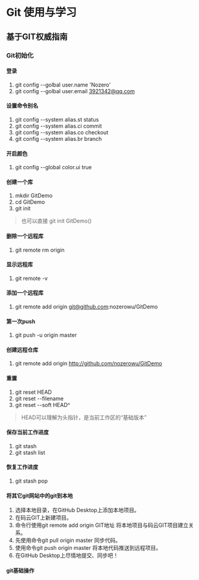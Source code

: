 # Git 使用与学习
## 基于GIT权威指南
### Git初始化

#### 登录
1. git config --golbal user.name 'Nozero'
1. git config --golbal user.email 3921342@qq.com

#### 设置命令别名
1. git config --system alias.st status
1. git config --system alias.ci commit
1. git config --system alias.co checkout
1. git config --system alias.br branch

#### 开启颜色
1. git config --global color.ui true

#### 创建一个库
1. mkdir GitDemo
1. cd GitDemo
1. git init
> 也可以直接 git init GitDemo()

#### 删除一个远程库
1. git remote rm origin

#### 显示远程库
1. git remote -v

#### 添加一个远程库
1. git remote add origin git@github.com:nozerowu/GitDemo

#### 第一次push
1. git push -u origin master

#### 创建远程仓库
1. git remote add origin http://github.com/nozerowu/GitDemo

#### 重置
1. git reset HEAD
1. git reset --filename
1. git reset --soft HEAD^
> HEAD可以理解为头指针，是当前工作区的“基础版本”

#### 保存当前工作进度
1. git stash
1. git stash list

#### 恢复工作进度 
1. git stash pop

#### 将其它git网站中的git到本地
1. 选择本地目录，在GitHub Desktop上添加本地项目。
1. 在码云GIT上新建项目。
1. 命令行使用git remote add origin GIT地址 将本地项目与码云GIT项目建立关系。
1. 先使用命令git pull origin master 同步代码。
1. 使用命令git push origin master 将本地代码推送到远程项目。
1. 在GitHub Desktop上尽情地提交、同步吧！

#### git基础操作





